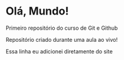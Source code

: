 # Olá, Mundo!
 Primeiro repositório do curso de Git e Github

Repositório criado durante uma aula ao vivo!

Essa linha eu adicionei diretamente do site
